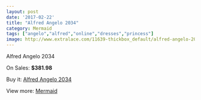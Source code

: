 ```yaml
---
layout: post
date: '2017-02-22'
title: "Alfred Angelo 2034"
category: Mermaid
tags: ["angelo","alfred","online","dresses","princess"]
image: http://www.extralace.com/11639-thickbox_default/alfred-angelo-2034.jpg
---
```

Alfred Angelo 2034

On Sales: **$381.98**
<a href="https://www.extralace.com/mermaid/5473-alfred-angelo-2034.html"><amp-img layout="responsive" width="600" height="600" src="//www.extralace.com/11639-thickbox_default/alfred-angelo-2034.jpg" alt="Alfred Angelo 2034 0" /></a>
<a href="https://www.extralace.com/mermaid/5473-alfred-angelo-2034.html"><amp-img layout="responsive" width="600" height="600" src="//www.extralace.com/11640-thickbox_default/alfred-angelo-2034.jpg" alt="Alfred Angelo 2034 1" /></a>

Buy it: [Alfred Angelo 2034](https://www.extralace.com/mermaid/5473-alfred-angelo-2034.html "Alfred Angelo 2034")

View more: [Mermaid](https://www.extralace.com/5-mermaid "Mermaid")